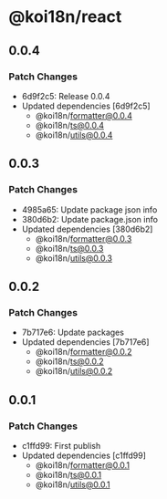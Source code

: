 # @koi18n/react

## 0.0.4

### Patch Changes

- 6d9f2c5: Release 0.0.4
- Updated dependencies [6d9f2c5]
  - @koi18n/formatter@0.0.4
  - @koi18n/ts@0.0.4
  - @koi18n/utils@0.0.4

## 0.0.3

### Patch Changes

- 4985a65: Update package json info
- 380d6b2: Update package.json info
- Updated dependencies [380d6b2]
  - @koi18n/formatter@0.0.3
  - @koi18n/ts@0.0.3
  - @koi18n/utils@0.0.3

## 0.0.2

### Patch Changes

- 7b717e6: Update packages
- Updated dependencies [7b717e6]
  - @koi18n/formatter@0.0.2
  - @koi18n/ts@0.0.2
  - @koi18n/utils@0.0.2

## 0.0.1

### Patch Changes

- c1ffd99: First publish
- Updated dependencies [c1ffd99]
  - @koi18n/formatter@0.0.1
  - @koi18n/ts@0.0.1
  - @koi18n/utils@0.0.1
